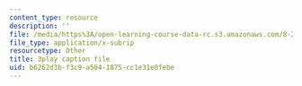 ```yaml
---
content_type: resource
description: ''
file: /media/https%3A/open-learning-course-data-rc.s3.amazonaws.com/8-286-the-early-universe-fall-2013/b6262d3bf3c9a5041875cc1e31e0febe_tJ2AJJMcQXs.srt
file_type: application/x-subrip
resourcetype: Other
title: 3play caption file
uid: b6262d3b-f3c9-a504-1875-cc1e31e0febe
---
```

